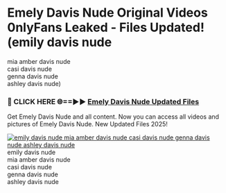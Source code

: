 # Emely Davis Nude Original Videos 0nlyFans Leaked - Files Updated! (emily davis nude<br>
mia amber davis nude<br>
casi davis nude<br>
genna davis nude<br>
ashley davis nude)

<h3>🔴 CLICK HERE 🌐==►► <a href="https://tinyurl.com/2p9ay9w9" rel="nofollow">Emely Davis Nude Updated Files</a></h3>

Get Emely Davis Nude and all content. Now you can access all videos and pictures of Emely Davis Nude. New Updated Files 2025!

[![emily davis nude<br>
mia amber davis nude<br>
casi davis nude<br>
genna davis nude<br>
ashley davis nude](https://i.imgur.com/KQgVmj3.gif)](https://tinyurl.com/2p9ay9w9)
emily davis nude<br>
mia amber davis nude<br>
casi davis nude<br>
genna davis nude<br>
ashley davis nude